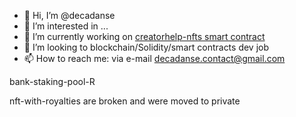 - 👋 Hi, I’m @decadanse
- 👀 I’m interested in ...
- 🌱 I’m currently working on [creatorhelp-nfts smart contract](https://github.com/decadanse/creatorhelp)
- 💞️ I’m looking to blockchain/Solidity/smart contracts dev job
- 📫 How to reach me: via e-mail decadanse.contact@gmail.com

bank-staking-pool-R 

nft-with-royalties are broken and were moved to private

<!---

--->
